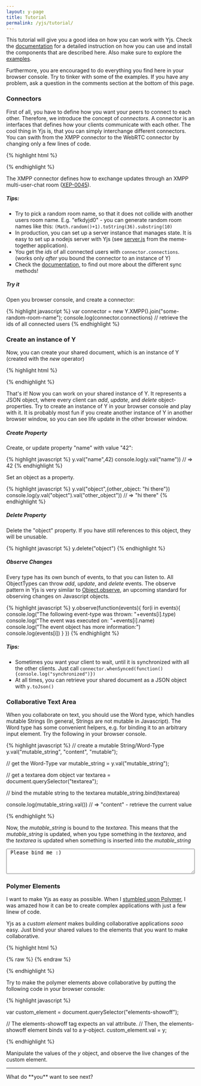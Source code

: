 ```yaml
---
layout: y-page
title: Tutorial
permalink: /yjs/tutorial/
---
```


This tutorial will give you a good idea on how you can work with Yjs. Check the [documentation](./doc) for a detailed instruction on how you can use and install the components that are described here. Also make sure to explore the [examples](./examples).

Furthermore, you are encouraged to do everything you find here in your browser console. Try to tinker with some of the examples. If you have any problem, ask a question in the comments section at the bottom of this page.

### Connectors
First of all, you have to define how you want your peers to connect to each other. Therefore, we introduce the concept of *connectors*. A connector is an interfaces that defines how your clients communicate with each other. The cool thing in Yjs is, that you can simply interchange different connectors. You can swith from the XMPP connector to the WebRTC connector by changing only a few lines of code.

{% highlight html %}
<script src="./y-xmpp/y-xmpp.min.js"></script>
<script>
  // Connect to our testing server, and join an XMPP multi user chat room.
  var connector = new Y.XMPP().join("my-awesome-roomname");
</script>
{% endhighlight %}

The XMPP connector defines how to exchange updates through an XMPP multi-user-chat room ([XEP-0045](http://xmpp.org/extensions/xep-0045.html)).

#####  Tips:

* Try to pick a random room name, so that it does not collide with another users room name. E.g. "efkdyjd0" - you can generate random room names like this: `(Math.random()+1).toString(36).substring(10)`
* In production, you can set up a server instance that manages state. It is easy to set up a nodejs server with Yjs (see [server.js](https://github.com/DadaMonad/meme-together/blob/master/server.js) from the meme-together application).
* You get the *ids* of all connected users with `connector.connections`. (works only *after* you bound the connector to an instance of Y)
* Check the [documentation](./doc), to find out more about the different sync methods!

##### Try it
Open you browser console, and create a connector:

{% highlight javascript %}
var connector = new Y.XMPP().join("some-random-room-name");
console.log(connector.connections) // retrieve the ids of all connected users
{% endhighlight %}

### Create an instance of Y
Now, you can create your shared document, which is an instance of Y (created with the *new* operator)

{% highlight html %}
<script src="./yjs/y.js"></script>
<script>
  var y = new Y(connector);
</script>
{% endhighlight %}


That's it! Now you can work on your shared instance of Y. It represents a JSON object, where every client can *add*, *update*, and *delete* object-properties. Try to create an instance of Y in your browser console and play with it. It is probably most fun if you create another instance of Y in another browser window, so you can see life update in the other browser window.

##### Create Property

Create, or update property "name" with value "42":

{% highlight javascript %}
y.val("name",42)
console.log(y.val("name")) // => 42
{% endhighlight %}


Set an object as a property.

{% highlight javascript %}
y.val("object",{other_object: "hi there"})
console.log(y.val("object").val("other_object")) // => "hi there"
{% endhighlight %}

##### Delete Property
Delete the "object" property. If you have still references to this object, they will be unusable.

{% highlight javascript %}
y.delete("object")
{% endhighlight %}

##### Observe Changes
Every type has its own bunch of events, to that you can listen to. All ObjectTypes can throw *add*, *update*, and *delete* events. The observe pattern in Yjs is very similar to [Object.observe](http://www.html5rocks.com/en/tutorials/es7/observe/?redirect_from_locale=de), an upcoming standard for observing changes on Javascript objects.

{% highlight javascript %}
y.observe(function(events){
  for(i in events){
    console.log("The following event-type was thrown: "+events[i].type)
    console.log("The event was executed on: "+events[i].name)
    console.log("The event object has more information:")
    console.log(events[i])
  }
})
{% endhighlight %}


##### Tips:

* Sometimes you want your client to wait, until it is synchronized with all the other clients. Just call `connector.whenSynced(function(){console.log("synchronized")})`
* At all times, you can retrieve your shared document as a JSON object with `y.toJson()`

### Collaborative Text Area

When you collaborate on text, you should use the Word type, which handles mutable Strings (In general, Strings are not mutable in Javascript). The Word type has some convenient helpers, e.g. for binding it to an arbitrary input element. Try the following in your browser console.

{% highlight javascript %}
// create a mutable String/Word-Type
y.val("mutable_string", "content", "mutable");

// get the Word-Type
var mutable_string = y.val("mutable_string");

// get a textarea dom object
var textarea = document.querySelector("textarea");

// bind the mutable string to the textarea
mutable_string.bind(textarea)

console.log(mutable_string.val()) // => "content" - retrieve the current value

{% endhighlight %}

Now, the *mutable\_string* is bound to the *textarea*. This means that the *mutable\_string* is updated, when you type something in the *textarea*, and the *textarea* is updated when something is inserted into the *mutable\_string*

<textarea style="width: 100%;height:5em"> Please bind me :)</textarea>

### Polymer Elements

I want to make Yjs as easy as possible. When I [stumbled upon Polymer](https://plus.google.com/110297010634240861782/posts/FireNaHeDB6), I was amazed how it can be to create complex applications with just a few linew of code.

<!--div align="center">
<iframe width="560" style="max-width:100%" height="315" src="//www.youtube.com/embed/svfu9iQ8cyg" frameborder="0" allowfullscreen></iframe>
</div-->

Yjs as a *custom element* makes building collaborative applications _sooo_ easy. Just bind your shared values to the elements that you want to make collaborative.


{% highlight html %}
<link rel="import" href="/polymer/polymer.html">
<link rel="import" href="/y-connectors/y-xmpp/y-xmpp.html">
<link rel="import" href="/y/y-object.html">
<link rel="import" href="/paper-slider/paper-slider.html">
<link rel="import" href="/paper-radio-group/paper-radio-group.html">

{% raw %}
<polymer-element name="y-polymer-binding" attributes="y connector">
  <template>
    <!-- First, create a connector-->
    <xmpp-connector connector={{connector}}></xmpp-connector>

    <!-- Bind the connector to the y-object -->
    <y-object connector={{connector}} val={{y}}>
      <!-- The y-object exports an instance of Y (similar to that one we created with pure Javascript). -->
      <!-- We can access its properties with the y-property tag -->
      <y-property name="slider" val={{slider}}></y-property>
      <y-property name="radio" val={{radio}}></y-property>
    </y-object>

    <!-- Now, we can bind the properties to arbitrary custom elements -->
    <paper-radio-group selected={{radio}}>
      <paper-radio-button name="nice" label="Nice"></paper-radio-button>
      <paper-radio-button name="great" label="Great"></paper-radio-button>
      <paper-radio-button name="awesome" label="Awesome"></paper-radio-button>
    </paper-radio-group>
    <paper-slider min="0" max="200" immediateValue={{slider}}></paper-slider>
  </template>
  <script>
  Polymer({
  })
  </script>
</polymer-element>
{% endraw %}

{% endhighlight %}


<elements-showoff></elements-showoff>

Try to make the polymer elements above collaborative by putting the following code in your browser console:

{% highlight javascript %}

var custom_element = document.querySelector("elements-showoff");

// The elements-showoff tag expects an val attribute.
// Then, the elements-showoff element binds val to a y-object.
custom_element.val = y;

{% endhighlight %}

Manipulate the values of the *y* object, and observe the live changes of the custom element.

<hr>
What do **you** want to see next?


<script src="{{ site.baseurl }}bower_components/yjs/y.js"></script>
<script src="{{ site.baseurl }}bower_components/y-xmpp/y-xmpp.js"></script>
<script src="{{ site.baseurl }}bower_components/y-webrtc/y-webrtc.js"></script>
<link rel="import" href="{{ site.baseurl }}elements/elements-showoff.html">

<!--script>
var connector = new Y.XMPP().join("tutorial");
var y = new Y(connector);
connector.whenSynced(function(){
  if(y.val("shared_text") == null){
    y.val("shared_text","")
    y.val("slider",39)
  }
  var textarea = document.querySelector("#shared-text")
  y.val("shared_text").bind(textarea)
  var ce = document.querySelector("elements-showoff");
  ce.val = y
  // document.querySelector("y-object").val = y;
});
</script-->
